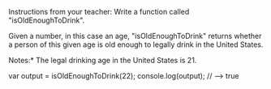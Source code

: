 Instructions from your teacher:
Write a function called "isOldEnoughToDrink".

Given a number, in this case an age, "isOldEnoughToDrink" returns whether a person of this given age is old enough to legally drink in the United States.

Notes:* The legal drinking age in the United States is 21.

var output = isOldEnoughToDrink(22);
console.log(output); // --> true
